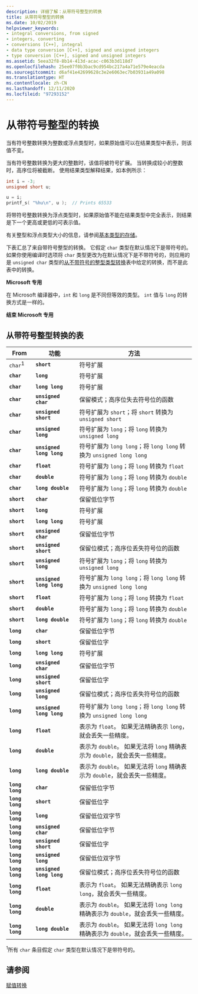 ```yaml
---
description: 详细了解：从带符号整型的转换
title: 从带符号整型的转换
ms.date: 10/02/2019
helpviewer_keywords:
- integral conversions, from signed
- integers, converting
- conversions [C++], integral
- data type conversion [C++], signed and unsigned integers
- type conversion [C++], signed and unsigned integers
ms.assetid: 5eea32f8-8b14-413d-acac-c063b3d118d7
ms.openlocfilehash: 25ee07f0b3bac9cd954bc217a4a71e579e4eacda
ms.sourcegitcommit: d6af41e42699628c3e2e6063ec7b03931a49a098
ms.translationtype: HT
ms.contentlocale: zh-CN
ms.lasthandoff: 12/11/2020
ms.locfileid: "97293152"
---
```

# <a name="conversions-from-signed-integral-types"></a>从带符号整型的转换

当有符号整数转换为整数或浮点类型时，如果原始值可以在结果类型中表示，则该值不变。

当有符号整数转换为更大的整数时，该值将被符号扩展。 当转换成较小的整数时，高序位将被截断。 使用结果类型解释结果，如本例所示：

```C
int i = -3;
unsigned short u;

u = i;
printf_s( "%hu\n", u );  // Prints 65533
```

将带符号整数转换为浮点类型时，如果原始值不能在结果类型中完全表示，则结果是下一个更高或更低的可表示值。

有关整型和浮点类型大小的信息，请参阅[基本类型的存储](../c-language/storage-of-basic-types.md)。

下表汇总了来自带符号整型的转换。 它假定 `char` 类型在默认情况下是带符号的。 如果你使用编译时选项将 `char` 类型更改为在默认情况下是不带符号的，则应用的是 `unsigned char` 类型的[从不带符号的整型类型转换](../c-language/conversions-from-unsigned-integral-types.md)表中给定的转换，而不是此表中的转换。

**Microsoft 专用**

在 Microsoft 编译器中，`int` 和 `long` 是不同但等效的类型。 `int` 值与 `long` 的转换方式是一样的。

**结束 Microsoft 专用**

## <a name="table-of-conversions-from-signed-integral-types"></a>从带符号整型转换的表

|From|功能|方法|
|----------|--------|------------|
|`char`<sup>1</sup>|**`short`**|符号扩展|
|**`char`**|**`long`**|符号扩展|
|**`char`**|**`long long`**|符号扩展|
|**`char`**|**`unsigned char`**|保留模式；高序位失去符号位的函数|
|**`char`**|**`unsigned short`**|符号扩展为 `short`；将 `short` 转换为 `unsigned short`|
|**`char`**|**`unsigned long`**|符号扩展为 `long`；将 `long` 转换为 `unsigned long`|
|**`char`**|**`unsigned long long`**|符号扩展为 `long long`；将 `long long` 转换为 `unsigned long long`|
|**`char`**|**`float`**|符号扩展为 `long`；将 `long` 转换为 `float`|
|**`char`**|**`double`**|符号扩展为 `long`；将 `long` 转换为 `double`|
|**`char`**|**`long double`**|符号扩展为 `long`；将 `long` 转换为 `double`|
|**`short`**|**`char`**|保留低位字节|
|**`short`**|**`long`**|符号扩展|
|**`short`**|**`long long`**|符号扩展|
|**`short`**|**`unsigned char`**|保留低位字节|
|**`short`**|**`unsigned short`**|保留位模式；高序位丢失符号位的函数|
|**`short`**|**`unsigned long`**|符号扩展为 `long`；将 `long` 转换为 `unsigned long`|
|**`short`**|**`unsigned long long`**|符号扩展为 `long long`；将 `long long` 转换为 `unsigned long long`|
|**`short`**|**`float`**|符号扩展为 `long`；将 `long` 转换为 `float`|
|**`short`**|**`double`**|符号扩展为 `long`；将 `long` 转换为 `double`|
|**`short`**|**`long double`**|符号扩展为 `long`；将 `long` 转换为 `double`|
|**`long`**|**`char`**|保留低位字节|
|**`long`**|**`short`**|保留低位字|
|**`long`**|**`long long`**|符号扩展|
|**`long`**|**`unsigned char`**|保留低位字节|
|**`long`**|**`unsigned short`**|保留低位字|
|**`long`**|**`unsigned long`**|保留位模式；高序位丢失符号位的函数|
|**`long`**|**`unsigned long long`**|符号扩展为 `long long`；将 `long long` 转换为 `unsigned long long`|
|**`long`**|**`float`**|表示为 `float`。 如果无法精确表示 `long`，就会丢失一些精度。|
|**`long`**|**`double`**|表示为 `double`。 如果无法将 `long` 精确表示为 `double`，就会丢失一些精度。|
|**`long`**|**`long double`**|表示为 `double`。 如果无法将 `long` 精确表示为 `double`，就会丢失一些精度。|
|**`long long`**|**`char`**|保留低位字节|
|**`long long`**|**`short`**|保留低位字|
|**`long long`**|**`long`**|保留低位双字节|
|**`long long`**|**`unsigned char`**|保留低位字节|
|**`long long`**|**`unsigned short`**|保留低位字|
|**`long long`**|**`unsigned long`**|保留低位双字节|
|**`long long`**|**`unsigned long long`**|保留位模式；高序位丢失符号位的函数|
|**`long long`**|**`float`**|表示为 `float`。 如果无法精确表示 `long long`，就会丢失一些精度。|
|**`long long`**|**`double`**|表示为 `double`。 如果无法将 `long long` 精确表示为 `double`，就会丢失一些精度。|
|**`long long`**|**`long double`**|表示为 `double`。 如果无法将 `long long` 精确表示为 `double`，就会丢失一些精度。|

<sup>1</sup>所有 `char` 条目假定 `char` 类型在默认情况下是带符号的。

## <a name="see-also"></a>请参阅

[赋值转换](../c-language/assignment-conversions.md)
